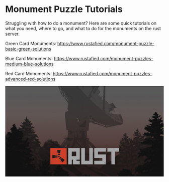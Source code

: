 # Monument Puzzle Tutorials

Struggling with how to do a monument? Here are some quick tutorials on what you need, where to go, and what to do for the monuments on the rust server.

Green Card Monuments:
https://www.rustafied.com/monument-puzzle-basic-green-solutions

Blue Card Monuments:
https://www.rustafied.com/monument-puzzles-medium-blue-solutions

Red Card Monuments:
https://www.rustafied.com/monument-puzzles-advanced-red-solutions

![Monument Puzzle Tutorials][id]

[id]: https://raw.githubusercontent.com/OperationsCentre/articles/main/images/rust-banner.jpg  "Monument Puzzle Tutorials"